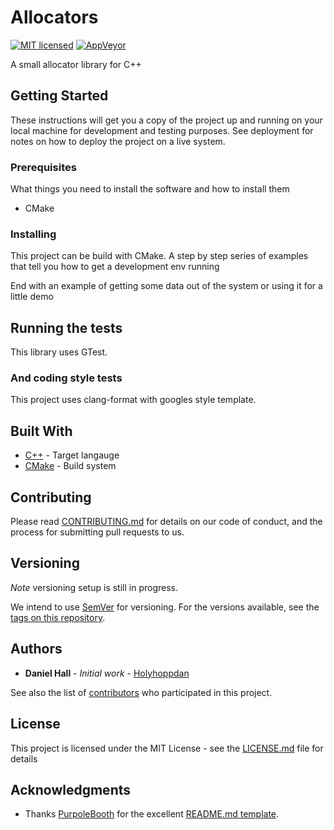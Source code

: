 # Allocators

[![MIT licensed](https://img.shields.io/badge/license-MIT-blue.svg)](LICENSE.md)
[![AppVeyor](https://ci.appveyor.com/api/projects/status/github/holyhoppsan/allocators?branch=master&svg=true)](https://ci.appveyor.com/project/Holyhoppsan/allocators)


A small allocator library for C++

## Getting Started

These instructions will get you a copy of the project up and running on your local machine for development and testing purposes. See deployment for notes on how to deploy the project on a live system.

### Prerequisites

What things you need to install the software and how to install them

* CMake

### Installing

This project can be build with CMake.
A step by step series of examples that tell you how to get a development env running


End with an example of getting some data out of the system or using it for a little demo

## Running the tests

This library uses GTest.

### And coding style tests

This project uses clang-format with googles style template.

## Built With

* [C++]() - Target langauge
* [CMake]() - Build system

## Contributing

Please read [CONTRIBUTING.md](https://github.com/holyhoppsan/Allocators/blob/master/CONTRIBUTING.md) for details on our code of conduct, and the process for submitting pull requests to us.

## Versioning

*Note* versioning setup is still in progress.

We intend to use [SemVer](http://semver.org/) for versioning. For the versions available, see the [tags on this repository](). 

## Authors

* **Daniel Hall** - *Initial work* - [Holyhoppdan](https://github.com/holyhoppsan)

See also the list of [contributors](https://github.com/holyhoppsan/Allocators/graphs/contributors) who participated in this project.

## License

This project is licensed under the MIT License - see the [LICENSE.md](LICENSE.md) file for details

## Acknowledgments

* Thanks [PurpoleBooth](https://gist.github.com/PurpleBooth) for the excellent [README.md template](https://gist.github.com/PurpleBooth/109311bb0361f32d87a2).
